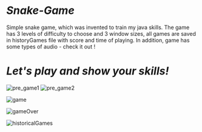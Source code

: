 
# ***Snake-Game***
Simple snake game, which was invented to train my java skills. 
The game has 3 levels of difficulty to choose and 3 window sizes, all games are saved in historyGames file with score and time of playing.
In addition, game has some types of audio - check it out !

# ***Let's play and show your skills!***

![pre_game1](https://user-images.githubusercontent.com/81914576/123776272-6e94af80-d8cf-11eb-9542-655acef21a2c.png)
![pre_game2](https://user-images.githubusercontent.com/81914576/123776282-72283680-d8cf-11eb-9619-2cde1f503e63.png)

![game](https://user-images.githubusercontent.com/81914576/124263057-11993380-db33-11eb-85c2-79db6b31805f.png)

![gameOver](https://user-images.githubusercontent.com/81914576/123776296-75232700-d8cf-11eb-9932-54541d20c427.png)

![historicalGames](https://user-images.githubusercontent.com/81914576/123776299-75bbbd80-d8cf-11eb-8f46-ddac7449ea04.png)

